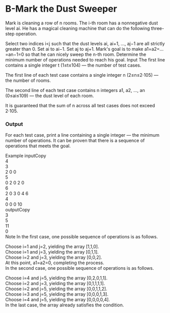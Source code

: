 # B-Mark the Dust Sweeper
Mark is cleaning a row of n rooms. The i-th room has a nonnegative dust level ai. He has a magical cleaning machine that can do the following three-step operation.

Select two indices i<j such that the dust levels ai, ai+1, …, aj−1 are all strictly greater than 0.
Set ai to ai−1.
Set aj to aj+1.
Mark's goal is to make a1=a2=…=an−1=0 so that he can nicely sweep the n-th room. Determine the minimum number of operations needed to reach his goal.
Input
The first line contains a single integer t (1≤t≤104) — the number of test cases.

The first line of each test case contains a single integer n (2≤n≤2⋅105) — the number of rooms.

The second line of each test case contains n integers a1, a2, ..., an (0≤ai≤109) — the dust level of each room.

It is guaranteed that the sum of n across all test cases does not exceed 2⋅105.

### Output
For each test case, print a line containing a single integer — the minimum number of operations. It can be proven that there is a sequence of operations that meets the goal.

Example
inputCopy  
4  
3  
2 0 0  
5  
0 2 0 2 0  
6  
2 0 3 0 4 6  
4  
0 0 0 10  
outputCopy  
3  
5  
11  
0  
Note
In the first case, one possible sequence of operations is as follows.  

Choose i=1 and j=2, yielding the array [1,1,0].  
Choose i=1 and j=3, yielding the array [0,1,1].  
Choose i=2 and j=3, yielding the array [0,0,2].  
At this point, a1=a2=0, completing the process.  
In the second case, one possible sequence of operations is as follows.  

Choose i=4 and j=5, yielding the array [0,2,0,1,1].  
Choose i=2 and j=3, yielding the array [0,1,1,1,1].  
Choose i=2 and j=5, yielding the array [0,0,1,1,2].  
Choose i=3 and j=5, yielding the array [0,0,0,1,3].  
Choose i=4 and j=5, yielding the array [0,0,0,0,4].  
In the last case, the array already satisfies the condition.  
